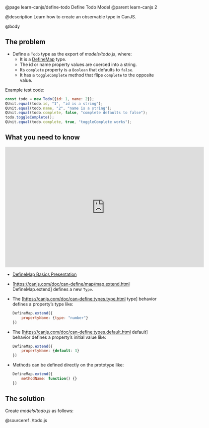 @page learn-canjs/define-todo Define Todo Model
@parent learn-canjs 2

@description Learn how to create an observable type in CanJS.

@body



## The problem

- Define a `Todo` type as the export of  _models/todo.js_, where:
  - It is a [DefineMap](https://canjs.com/doc/can-define/map/map.html) type.
  - The id or name property values are coerced into a string.
  - Its `complete` property is a `Boolean` that defaults to `false`.
  - It has a `toggleComplete` method that flips `complete` to the opposite value.

Example test code:

```js
const todo = new Todo({id: 1, name: 2});
QUnit.equal(todo.id, "1", "id is a string");
QUnit.equal(todo.name, "2", "name is a string");
QUnit.equal(todo.complete, false, "complete defaults to false");
todo.toggleComplete();
QUnit.equal(todo.complete, true, "toggleComplete works");
```

## What you need to know

<iframe src="https://docs.google.com/presentation/d/e/2PACX-1vSK5CTN9M9UGDSbkXFXG34lx2Pyf7N4sxUiV0so9Gwa6FRwB2SZ2MQZurZURE64INnMw-vqJGZB3EC8/embed?start=false&loop=false&delayms=3000" frameborder="0" width="640" height="389" allowfullscreen="true" mozallowfullscreen="true" webkitallowfullscreen="true"></iframe>

- [DefineMap Basics Presentation](https://docs.google.com/presentation/d/1Y9G9aJMJgCzKMHROe4HuzRD_LY7UyGPbLOtl2TJAEqM/edit?usp=sharing)
- [https://canjs.com/doc/can-define/map/map.extend.html DefineMap.extend] defines a new `Type`.
- The [https://canjs.com/doc/can-define.types.type.html type] behavior defines a property’s type like:

  ```js
  DefineMap.extend({
      propertyName: {type: "number"}
  })
  ```

- The [https://canjs.com/doc/can-define.types.default.html default] behavior defines a property’s initial value like:

  ```js
  DefineMap.extend({
      propertyName: {default: 3}
  })
  ```

- Methods can be defined directly on the prototype like:

  ```js
  DefineMap.extend({
      methodName: function() {}
  })
  ```

## The solution

Create _models/todo.js_ as follows:

@sourceref ./todo.js
